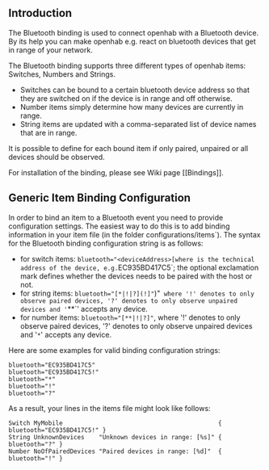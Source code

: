 ## Introduction

The Bluetooth binding is used to connect openhab with a Bluetooth device. By its help you can make openhab e.g. react on bluetooth devices that get in range of your network.

The Bluetooth binding supports three different types of openhab items: Switches, Numbers and Strings.

- Switches can be bound to a certain bluetooth device address so that they are switched on if the device is in range and off otherwise.
- Number items simply determine how many devices are currently in range.
- String items are updated with a comma-separated list of device names that are in range.

It is possible to define for each bound item if only paired, unpaired or all devices should be observed.

For installation of the binding, please see Wiki page [[Bindings]].

## Generic Item Binding Configuration

In order to bind an item to a Bluetooth event you need to provide configuration settings. The easiest way to do this is to add binding information in your item file (in the folder configurations/items`). The syntax for the Bluetooth binding configuration string is as follows:


- for switch items: `bluetooth="<deviceAddress>[where `<deviceAddress>` is the technical address of the device, e.g. `EC935BD417C5`; the optional exclamation mark defines whether the devices needs to be paired with the host or not.
- for string items: `bluetooth="[*|!|?](!]"`)"` where '!' denotes to only observe paired devices, '?' denotes to only observe unpaired devices and '`**`' accepts any device.
- for number items: `bluetooth="[**|!|?]"`, where '!' denotes to only observe paired devices, '?' denotes to only observe unpaired devices and '`*`' accepts any device.

Here are some examples for valid binding configuration strings:

    bluetooth="EC935BD417C5"
    bluetooth="EC935BD417C5!"
    bluetooth="*"
    bluetooth="!"
    bluetooth="?"

As a result, your lines in the items file might look like follows:

    Switch MyMobile     	                                  { bluetooth="EC935BD417C5!" }
    String UnknownDevices    "Unknown devices in range: [%s]" { bluetooth="?" }
    Number NoOfPairedDevices "Paired devices in range: [%d]"  { bluetooth="!" }